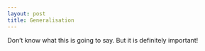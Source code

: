 ```yaml
---
layout: post
title: Generalisation
---
```


Don’t know what this is going to say. But it is definitely important!
